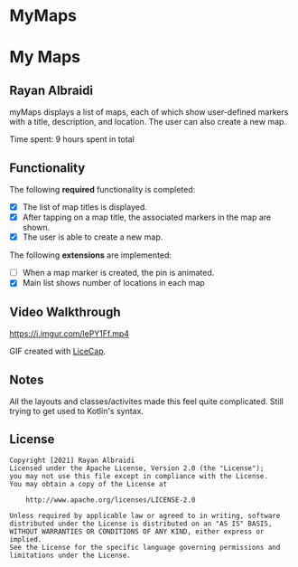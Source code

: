 # MyMaps
 
# My Maps 

## Rayan Albraidi

myMaps displays a list of maps, each of which show user-defined markers with a title, description, and location. The user can also create a new map. 

Time spent: 9 hours spent in total

## Functionality 

The following **required** functionality is completed:

* [x] The list of map titles is displayed.
* [x] After tapping on a map title, the associated markers in the map are shown.
* [x] The user is able to create a new map.

The following **extensions** are implemented:

* [ ] When a map marker is created, the pin is animated.
* [x] Main list shows number of locations in each map

## Video Walkthrough
https://i.imgur.com/lePY1Ff.mp4


GIF created with [LiceCap](http://www.cockos.com/licecap/).

## Notes

All the layouts and classes/activites made this feel quite complicated. Still trying to get used to 
Kotlin's syntax. 

## License

    Copyright [2021] Rayan Albraidi
    Licensed under the Apache License, Version 2.0 (the "License");
    you may not use this file except in compliance with the License.
    You may obtain a copy of the License at

        http://www.apache.org/licenses/LICENSE-2.0

    Unless required by applicable law or agreed to in writing, software
    distributed under the License is distributed on an "AS IS" BASIS,
    WITHOUT WARRANTIES OR CONDITIONS OF ANY KIND, either express or implied.
    See the License for the specific language governing permissions and
    limitations under the License.
